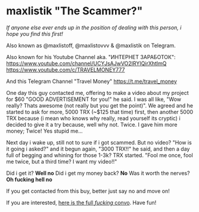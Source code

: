 # maxlistik "The Scammer?"
_If anyone else ever ends up in the position of dealing with this person, i hope you find this first!_

Also known as @maxlistoff, @maxlistovvv & @maxlistik on Telegram. 

Also known for his Youtube Channel  aka. "ИНТЕРНЕТ ЗАРАБОТОК":
https://www.youtube.com/channel/UCYJsAJwVO2IRYIQirXhtlmQ
https://www.youtube.com/c/TRAVELMONEY777

And this Telegram Channel "Travel Money"
https://t.me/travel_money

One day this guy contacted me, offering to make a video about my project for $60 "GOOD ADVERTISEMENT for you!" he said. I was all like, "Wow really? Thats awesome (not really but you get the point)". We agreed and he started to ask for more, 5000 TRX (~$125 that time) first, then another 5000 TRX because (i mean who knows why really, read yourself its cryptic) i decided to give it a try because, well why not. Twice. I gave him more money; Twice! Yes stupid me...

Next day i wake up, still not to sure if i got scammed. But no video? "How is it going i asked?" and it begun again, "3000 TRX!!" he said, and then a day full of begging and whining for those 1-3k? TRX started. "Fool me once, fool me twice, but a third time? I want my video!!"

Did i get it? **Well no**
Did i get my money back? **No**
Was it worth the nerves? **Oh fucking hell no**

If you get contacted from this buy, better just say no and move on!

If you are interested, [here is the full _fucking_ convo](https://maxlistik.github.io/maxlistik_scammer/). Have fun!
